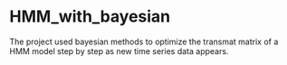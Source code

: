 # HMM_with_bayesian
The project used bayesian methods to optimize the transmat matrix of a HMM model step by step as new time series data appears.
